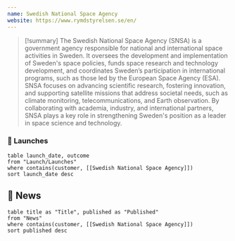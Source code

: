```yaml
---
name: Swedish National Space Agency
website: https://www.rymdstyrelsen.se/en/
---
```


>[!summary]
The Swedish National Space Agency (SNSA) is a government agency responsible for national and international space activities in Sweden. It oversees the development and implementation of Sweden's space policies, funds space research and technology development, and coordinates Sweden’s participation in international programs, such as those led by the European Space Agency (ESA). SNSA focuses on advancing scientific research, fostering innovation, and supporting satellite missions that address societal needs, such as climate monitoring, telecommunications, and Earth observation. By collaborating with academia, industry, and international partners, SNSA plays a key role in strengthening Sweden's position as a leader in space science and technology.


### 🚀 Launches

```dataview
table launch_date, outcome
from "Launch/Launches"
where contains(customer, [[Swedish National Space Agency]])
sort launch_date desc
```
## 📰 News
```dataview
table title as "Title", published as "Published"
from "News"
where contains(customer, [[Swedish National Space Agency]])
sort published desc
```
